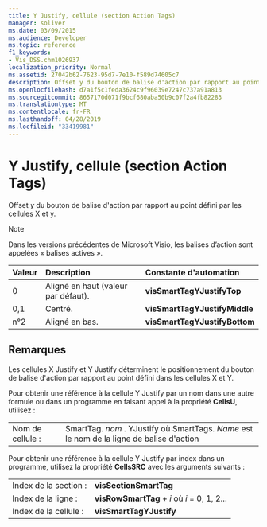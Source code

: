 ```yaml
---
title: Y Justify, cellule (section Action Tags)
manager: soliver
ms.date: 03/09/2015
ms.audience: Developer
ms.topic: reference
f1_keywords:
- Vis_DSS.chm1026937
localization_priority: Normal
ms.assetid: 27042b62-7623-95d7-7e10-f589d74605c7
description: Offset y du bouton de balise d'action par rapport au point défini par les cellules X et Y.
ms.openlocfilehash: d7a1f5c1feda3624c9f96039e7247c737a91a813
ms.sourcegitcommit: 8657170d071f9bcf680aba50b9c07f2a4fb82283
ms.translationtype: MT
ms.contentlocale: fr-FR
ms.lasthandoff: 04/28/2019
ms.locfileid: "33419981"
---
```

# <a name="y-justify-cell-action-tags-section"></a>Y Justify, cellule (section Action Tags)

Offset *y* du bouton de balise d'action par rapport au point défini par les cellules X et y. 
  
> [!NOTE]
> Dans les versions précédentes de Microsoft Visio, les balises d’action sont appelées « balises actives ». 
  
|**Valeur**|**Description**|**Constante d'automation**|
|:-----|:-----|:-----|
| 0  <br/> | Aligné en haut (valeur par défaut).  <br/> |**visSmartTagYJustifyTop** <br/> |
| 0,1  <br/> | Centré.  <br/> |**visSmartTagYJustifyMiddle** <br/> |
| n°2  <br/> | Aligné en bas.  <br/> |**visSmartTagYJustifyBottom** <br/> |
   
## <a name="remarks"></a>Remarques

Les cellules X Justify et Y Justify déterminent le positionnement du bouton de balise d'action par rapport au point défini dans les cellules X et Y.
  
Pour obtenir une référence à la cellule Y Justify par un nom dans une autre formule ou dans un programme en faisant appel à la propriété **CellsU**, utilisez : 
  
|||
|:-----|:-----|
| Nom de cellule :  <br/> | SmartTag.  *nom* . YJustify où SmartTags. *Name* est le nom de la ligne de balise d'action  <br/> |
   
Pour obtenir une référence à la cellule Y Justify par index dans un programme, utilisez la propriété **CellsSRC** avec les arguments suivants : 
  
|||
|:-----|:-----|
| Index de la section :  <br/> |**visSectionSmartTag** <br/> |
| Index de la ligne :  <br/> |**visRowSmartTag** +  *i* où *i* = 0, 1, 2...  <br/> |
| Index de la cellule :  <br/> |**visSmartTagYJustify** <br/> |
   

